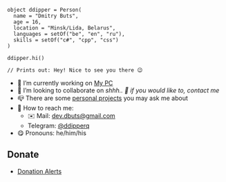 ```ddipper
object ddipper = Person(
  name = "Dmitry Buts",
  age = 16,
  location = "Minsk/Lida, Belarus",
  languages = setOf("be", "en", "ru"),
  skills = setOf("c#", "cpp", "css")
)

ddipper.hi()

// Prints out: Hey! Nice to see you there 😉
```

- 🔭 I’m currently working on [My PC](https://github.com/My-PC-ItClub)
- 🎯 I’m looking to collaborate on *shhh.. 🤫 if you would like to, contact me*
- 📪 There are some [personal projects](https://github.com/ddipper?tab=repositories) you may ask me about
- 🔎 How to reach me:
  - ✉️ Mail: [dev.dbuts@gmail.com](mailto:dev.dbuts@gmail.com)
  - Telegram: [@ddipperq](https://t.me/ddipperq)
- 😋 Pronouns: he/him/his

## Donate

- [Donation Alerts](https://www.donationalerts.com/r/ddipper)
